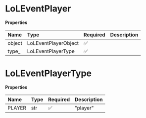 # LoLEventPlayer

**Properties**

| Name   | Type                 | Required | Description |
| :----- | :------------------- | :------- | :---------- |
| object | LoLEventPlayerObject | ✅       |             |
| type\_ | LoLEventPlayerType   | ✅       |             |

# LoLEventPlayerType

**Properties**

| Name   | Type | Required | Description |
| :----- | :--- | :------- | :---------- |
| PLAYER | str  | ✅       | "player"    |
